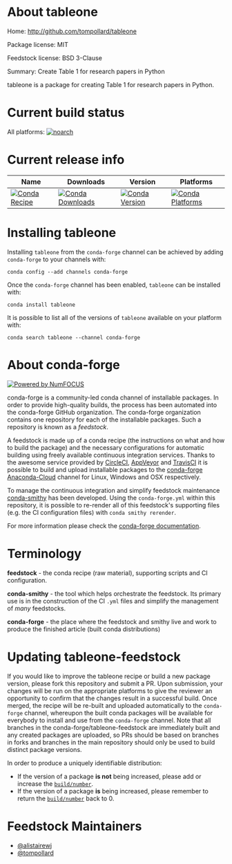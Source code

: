 <!--
# -*- mode: jinja -*-
-->

About tableone
==============

Home: http://github.com/tompollard/tableone

Package license: MIT

Feedstock license: BSD 3-Clause

Summary: Create Table 1 for research papers in Python

tableone is a package for creating Table 1 for research papers
in Python.


Current build status
====================

All platforms:
[![noarch](https://img.shields.io/circleci/project/github/conda-forge/tableone-feedstock/master.svg?label=noarch)](https://circleci.com/gh/conda-forge/tableone-feedstock)

Current release info
====================

| Name | Downloads | Version | Platforms |
| --- | --- | --- | --- |
| [![Conda Recipe](https://img.shields.io/badge/recipe-tableone-green.svg)](https://anaconda.org/conda-forge/tableone) | [![Conda Downloads](https://img.shields.io/conda/dn/conda-forge/tableone.svg)](https://anaconda.org/conda-forge/tableone) | [![Conda Version](https://img.shields.io/conda/vn/conda-forge/tableone.svg)](https://anaconda.org/conda-forge/tableone) | [![Conda Platforms](https://img.shields.io/conda/pn/conda-forge/tableone.svg)](https://anaconda.org/conda-forge/tableone) |

Installing tableone
===================

Installing `tableone` from the `conda-forge` channel can be achieved by adding `conda-forge` to your channels with:

```
conda config --add channels conda-forge
```

Once the `conda-forge` channel has been enabled, `tableone` can be installed with:

```
conda install tableone
```

It is possible to list all of the versions of `tableone` available on your platform with:

```
conda search tableone --channel conda-forge
```


About conda-forge
=================

[![Powered by NumFOCUS](https://img.shields.io/badge/powered%20by-NumFOCUS-orange.svg?style=flat&colorA=E1523D&colorB=007D8A)](http://numfocus.org)

conda-forge is a community-led conda channel of installable packages.
In order to provide high-quality builds, the process has been automated into the
conda-forge GitHub organization. The conda-forge organization contains one repository
for each of the installable packages. Such a repository is known as a *feedstock*.

A feedstock is made up of a conda recipe (the instructions on what and how to build
the package) and the necessary configurations for automatic building using freely
available continuous integration services. Thanks to the awesome service provided by
[CircleCI](https://circleci.com/), [AppVeyor](https://www.appveyor.com/)
and [TravisCI](https://travis-ci.org/) it is possible to build and upload installable
packages to the [conda-forge](https://anaconda.org/conda-forge)
[Anaconda-Cloud](https://anaconda.org/) channel for Linux, Windows and OSX respectively.

To manage the continuous integration and simplify feedstock maintenance
[conda-smithy](https://github.com/conda-forge/conda-smithy) has been developed.
Using the ``conda-forge.yml`` within this repository, it is possible to re-render all of
this feedstock's supporting files (e.g. the CI configuration files) with ``conda smithy rerender``.

For more information please check the [conda-forge documentation](https://conda-forge.org/docs/).

Terminology
===========

**feedstock** - the conda recipe (raw material), supporting scripts and CI configuration.

**conda-smithy** - the tool which helps orchestrate the feedstock.
                   Its primary use is in the construction of the CI ``.yml`` files
                   and simplify the management of *many* feedstocks.

**conda-forge** - the place where the feedstock and smithy live and work to
                  produce the finished article (built conda distributions)


Updating tableone-feedstock
===========================

If you would like to improve the tableone recipe or build a new
package version, please fork this repository and submit a PR. Upon submission,
your changes will be run on the appropriate platforms to give the reviewer an
opportunity to confirm that the changes result in a successful build. Once
merged, the recipe will be re-built and uploaded automatically to the
`conda-forge` channel, whereupon the built conda packages will be available for
everybody to install and use from the `conda-forge` channel.
Note that all branches in the conda-forge/tableone-feedstock are
immediately built and any created packages are uploaded, so PRs should be based
on branches in forks and branches in the main repository should only be used to
build distinct package versions.

In order to produce a uniquely identifiable distribution:
 * If the version of a package **is not** being increased, please add or increase
   the [``build/number``](https://conda.io/docs/user-guide/tasks/build-packages/define-metadata.html#build-number-and-string).
 * If the version of a package **is** being increased, please remember to return
   the [``build/number``](https://conda.io/docs/user-guide/tasks/build-packages/define-metadata.html#build-number-and-string)
   back to 0.

Feedstock Maintainers
=====================

* [@alistairewj](https://github.com/alistairewj/)
* [@tompollard](https://github.com/tompollard/)

